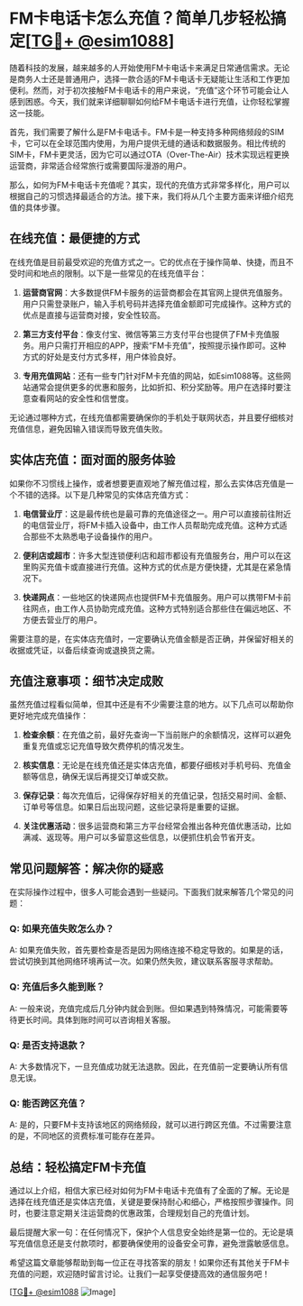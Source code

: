 # FM卡电话卡怎么充值？简单几步轻松搞定[[TG💪+ @esim1088](https://t.me/s/esim1088)]

随着科技的发展，越来越多的人开始使用FM卡电话卡来满足日常通信需求。无论是商务人士还是普通用户，选择一款合适的FM卡电话卡无疑能让生活和工作更加便利。然而，对于初次接触FM卡电话卡的用户来说，“充值”这个环节可能会让人感到困惑。今天，我们就来详细聊聊如何给FM卡电话卡进行充值，让你轻松掌握这一技能。

首先，我们需要了解什么是FM卡电话卡。FM卡是一种支持多种网络频段的SIM卡，它可以在全球范围内使用，为用户提供无缝的通话和数据服务。相比传统的SIM卡，FM卡更灵活，因为它可以通过OTA（Over-The-Air）技术实现远程更换运营商，非常适合经常旅行或需要国际漫游的用户。

那么，如何为FM卡电话卡充值呢？其实，现代的充值方式非常多样化，用户可以根据自己的习惯选择最适合的方法。接下来，我们将从几个主要方面来详细介绍充值的具体步骤。

## 在线充值：最便捷的方式

在线充值是目前最受欢迎的充值方式之一。它的优点在于操作简单、快捷，而且不受时间和地点的限制。以下是一些常见的在线充值平台：

1. **运营商官网**：大多数提供FM卡服务的运营商都会在其官网上提供充值服务。用户只需登录账户，输入手机号码并选择充值金额即可完成操作。这种方式的优点是直接与运营商对接，安全性较高。

2. **第三方支付平台**：像支付宝、微信等第三方支付平台也提供了FM卡充值服务。用户只需打开相应的APP，搜索“FM卡充值”，按照提示操作即可。这种方式的好处是支付方式多样，用户体验良好。

3. **专用充值网站**：还有一些专门针对FM卡充值的网站，如Esim1088等。这些网站通常会提供更多的优惠和服务，比如折扣、积分奖励等。用户在选择时要注意查看网站的安全性和信誉度。

无论通过哪种方式，在线充值都需要确保你的手机处于联网状态，并且要仔细核对充值信息，避免因输入错误而导致充值失败。

## 实体店充值：面对面的服务体验

如果你不习惯线上操作，或者想要更直观地了解充值过程，那么去实体店充值是一个不错的选择。以下是几种常见的实体店充值方式：

1. **电信营业厅**：这是最传统也是最可靠的充值途径之一。用户可以直接前往附近的电信营业厅，将FM卡插入设备中，由工作人员帮助完成充值。这种方式适合那些不太熟悉电子设备操作的用户。

2. **便利店或超市**：许多大型连锁便利店和超市都设有充值服务台，用户可以在这里购买充值卡或直接进行充值。这种方式的优点是方便快捷，尤其是在紧急情况下。

3. **快递网点**：一些地区的快递网点也提供FM卡充值服务。用户可以携带FM卡前往网点，由工作人员协助完成充值。这种方式特别适合那些住在偏远地区、不方便去营业厅的用户。

需要注意的是，在实体店充值时，一定要确认充值金额是否正确，并保留好相关的收据或凭证，以备后续查询或退换货之需。

## 充值注意事项：细节决定成败

虽然充值过程看似简单，但其中还是有不少需要注意的地方。以下几点可以帮助你更好地完成充值操作：

1. **检查余额**：在充值之前，最好先查询一下当前账户的余额情况，这样可以避免重复充值或忘记充值导致欠费停机的情况发生。

2. **核实信息**：无论是在线充值还是实体店充值，都要仔细核对手机号码、充值金额等信息，确保无误后再提交订单或交款。

3. **保存记录**：每次充值后，记得保存好相关的充值记录，包括交易时间、金额、订单号等信息。如果日后出现问题，这些记录将是重要的证据。

4. **关注优惠活动**：很多运营商和第三方平台经常会推出各种充值优惠活动，比如满减、返现等。用户可以多留意这些信息，以便抓住机会节省开支。

## 常见问题解答：解决你的疑惑

在实际操作过程中，很多人可能会遇到一些疑问。下面我们就来解答几个常见的问题：

### Q: 如果充值失败怎么办？

A: 如果充值失败，首先要检查是否是因为网络连接不稳定导致的。如果是的话，尝试切换到其他网络环境再试一次。如果仍然失败，建议联系客服寻求帮助。

### Q: 充值后多久能到账？

A: 一般来说，充值完成后几分钟内就会到账。但如果遇到特殊情况，可能需要等待更长时间。具体到账时间可以咨询相关客服。

### Q: 是否支持退款？

A: 大多数情况下，一旦充值成功就无法退款。因此，在充值前一定要确认所有信息无误。

### Q: 能否跨区充值？

A: 是的，只要FM卡支持该地区的网络频段，就可以进行跨区充值。不过需要注意的是，不同地区的资费标准可能存在差异。

## 总结：轻松搞定FM卡充值

通过以上介绍，相信大家已经对如何为FM卡电话卡充值有了全面的了解。无论是选择在线充值还是实体店充值，关键是要保持耐心和细心，严格按照步骤操作。同时，也要注意定期关注运营商的优惠政策，合理规划自己的充值计划。

最后提醒大家一句：在任何情况下，保护个人信息安全始终是第一位的。无论是填写充值信息还是支付款项时，都要确保使用的设备安全可靠，避免泄露敏感信息。

希望这篇文章能够帮助到每一位正在寻找答案的朋友！如果你还有其他关于FM卡充值的问题，欢迎随时留言讨论。让我们一起享受便捷高效的通信服务吧！

[[TG💪+ @esim1088](https://t.me/s/esim1088) ![Image](https://i.postimg.cc/4NQfJmqS/Snipaste-2025-05-13-00-14-12.png)]